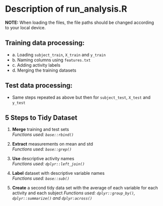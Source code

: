 # Description of run_analysis.R

**NOTE:** When loading the files, the file paths should be changed according to your local device.

## Training data processing:
- a. Loading `subject_train`, `X_train` and `y_train`
- b. Naming columns using `features.txt`
- c. Adding activity labels
- d. Merging the training datasets

## Test data processing:
- Same steps repeated as above but then for `subject_test`, `X_test` and `y_test`

## 5 Steps to Tidy Dataset

1. **Merge** training and test sets  
   _Functions used: `base::rbind()`_

2. **Extract** measurements on mean and std  
   _Functions used: `base::grep()`_

3. **Use** descriptive activity names  
   _Functions used: `dplyr::left_join()`_

4. **Label** dataset with descriptive variable names  
   _Functions used: `base::sub()`_

5. **Create** a second tidy data set with the average of each variable for each activity and each subject
   _Functions used: `dplyr::group_by()`, `dplyr::summarize()` and `dplyr:across()`_
